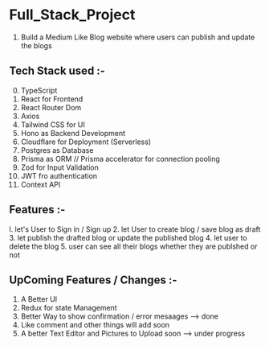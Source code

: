 # Full_Stack_Project

1. Build a Medium Like Blog website where users can publish and update the blogs

## Tech Stack used :-

0. TypeScript
1. React for Frontend
2. React Router Dom
3. Axios
4. Tailwind CSS for UI
5. Hono as Backend Development 
6. Cloudflare for Deployment (Serverless)
7. Postgres as Database
8. Prisma as ORM // Prisma accelerator for connection pooling
9. Zod for Input Validation
10. JWT fro authentication
11. Context API 

## Features :-

l. let's User to Sign in / Sign up
2. let User to create blog / save blog as draft
3. let publish the drafted blog or update the published blog
4. let user to delete the blog 
5. user can see all their blogs whether they are publshed or not

## UpComing Features / Changes :-
1. A Better UI 
2. Redux for state Management
3. Better  Way to show confirmation / error mesaages --> done
4. Like comment and other things will add soon
5. A better Text Editor and Pictures to Upload soon --> under progress
